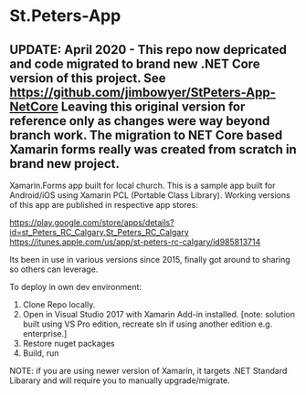 # St.Peters-App
UPDATE: April 2020 - This repo now depricated and code migrated to brand new .NET Core version of this project. See https://github.com/jimbowyer/StPeters-App-NetCore Leaving this original version for reference only as changes were way beyond branch work. The migration to NET Core based Xamarin forms really was created from scratch in brand new project.
------------------------------------------------------------------------------
Xamarin.Forms app built for local church. This is a sample app built for Android/iOS using Xamarin PCL (Portable Class Library). Working versions of this app are published in respective app stores:

https://play.google.com/store/apps/details?id=st_Peters_RC_Calgary.St_Peters_RC_Calgary <br/>
https://itunes.apple.com/us/app/st-peters-rc-calgary/id985813714

Its been in use in various versions since 2015, finally got around to sharing so others can leverage.

To deploy in own dev environment:
1. Clone Repo locally.
2. Open in Visual Studio 2017 with Xamarin Add-in installed. 
     [note: solution built using VS Pro edition, recreate sln if using another edition e.g. enterprise.]
2. Restore nuget packages
3. Build, run 

NOTE: if you are using newer version of Xamarin, it targets .NET Standard Libarary and will require you to manually upgrade/migrate. 
